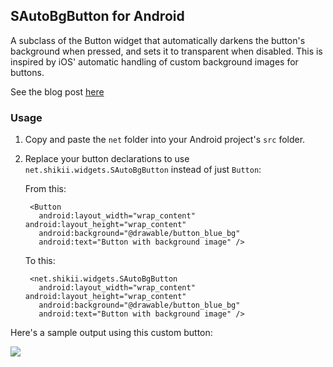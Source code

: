 ## SAutoBgButton for Android

A subclass of the Button widget that automatically darkens the button's background when pressed, and sets it to transparent when disabled. This is inspired by iOS' automatic handling of custom background images for buttons.

See the blog post [here](http://shikii.net/blog/android-button-background-image-pressedhighlighted-and-disabled-states-without-using-multiple-images/)

### Usage

1. Copy and paste the `net` folder into your Android project's `src` folder.
2. Replace your button declarations to use `net.shikii.widgets.SAutoBgButton` instead of just `Button`:

    From this:

        <Button
          android:layout_width="wrap_content" android:layout_height="wrap_content"
          android:background="@drawable/button_blue_bg"
          android:text="Button with background image" />

    To this:

        <net.shikii.widgets.SAutoBgButton
          android:layout_width="wrap_content" android:layout_height="wrap_content"
          android:background="@drawable/button_blue_bg"
          android:text="Button with background image" />

Here's a sample output using this custom button:

![](http://shikii.net/blog/wp-content/uploads/2012/03/android-autobgbutton-screen.jpg)
